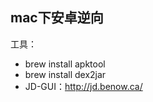 ## mac下安卓逆向

工具：
- brew install apktool
- brew install dex2jar
- JD-GUI：http://jd.benow.ca/

```

```
